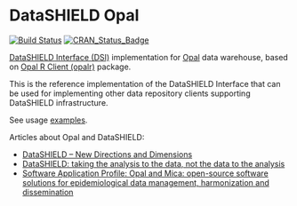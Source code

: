 # DataSHIELD Opal

[![Build Status](https://app.travis-ci.com/datashield/DSOpal.svg?branch=master)](https://app.travis-ci.com/github/datashield/DSOpal)
[![CRAN_Status_Badge](https://www.r-pkg.org/badges/version/DSOpal)](https://cran.r-project.org/package=DSOpal)

[DataSHIELD Interface (DSI)](https://datashield.github.io/DSI/) implementation for 
[Opal](https://www.obiba.org/pages/products/opal/) data warehouse, based on 
[Opal R Client (opalr)](https://www.obiba.org/opalr/) package.

This is the reference implementation of the DataSHIELD Interface that can be used for implementing other data 
repository clients supporting DataSHIELD infrastructure.

See usage [examples](https://github.com/datashield/DSOpal/tree/master/inst/examples).

Articles about Opal and DataSHIELD:
* [DataSHIELD – New Directions and Dimensions](https://doi.org/10.5334/dsj-2017-021)
* [DataSHIELD: taking the analysis to the data, not the data to the analysis](https://doi.org/10.1093/ije/dyu188)
* [Software Application Profile: Opal and Mica: open-source software solutions for epidemiological data management, harmonization and dissemination](https://doi.org/10.1093/ije/dyx180)
